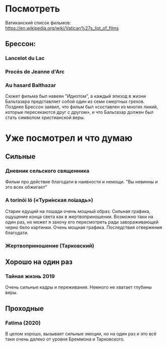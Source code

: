 # Посмотреть
Ватиканский список фильмов:
https://en.wikipedia.org/wiki/Vatican%27s_list_of_films

## Брессон:
### Lancelot du Lac
### Procès de Jeanne d'Arc
### Au hasard Balthazar
Сюжет фильма был навеян "Идиотом", а каждый эпизод в жизни Бальтазара представляет собой один из семи смертных грехов. Позднее Брессон заявил, что фильм был «составлен из многих линий, которые пересекаются друг с другом», и что Бальтазар должен был стать символом христианской веры.


# Уже посмотрел и что думаю
## Сильные
### Дневник сельского священника
Фильм про действие благодати в наивности и немощи. "Вы невинны и это всех обжигает"
### A torinói ló (**«Тури́нская ло́шадь»**)
Старик едущий на лошади очень мощный образ. Сильная графика, ощущение конца света как в жертвоприношении. Возможно таки на один раз, но может я захочу его пересмотреть ради завораживающей черно бело картинки. Очень мощная графика. Последствия отвержения благодати.

### Жертвоприношение (Тарковский)

## Хорошо на один раз

### Тайная жизнь 2019
Очень сильные кадры и переживания. Немного не хватает глубины веры.
## Проходные

### Fatima (2020)
В целом хорошо, вызывает сильные эмоции, но на один раз и это всё таки очень далеко от уровня Бреммона и Тарковского.

